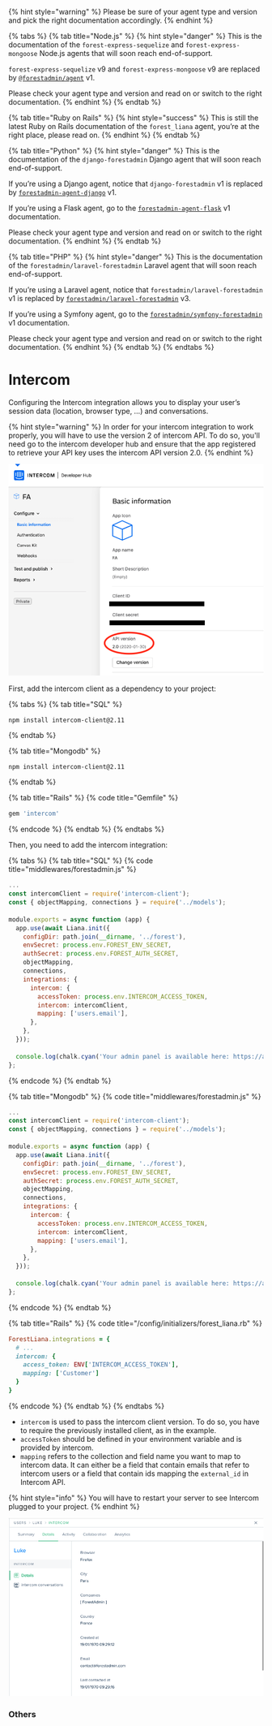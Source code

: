 {% hint style="warning" %}
Please be sure of your agent type and version and pick the right documentation accordingly.
{% endhint %}

{% tabs %}
{% tab title="Node.js" %}
{% hint style="danger" %}
This is the documentation of the `forest-express-sequelize` and `forest-express-mongoose` Node.js agents that will soon reach end-of-support.

`forest-express-sequelize` v9 and `forest-express-mongoose` v9 are replaced by [`@forestadmin/agent`](https://docs.forestadmin.com/developer-guide-agents-nodejs/) v1.

Please check your agent type and version and read on or switch to the right documentation.
{% endhint %}
{% endtab %}

{% tab title="Ruby on Rails" %}
{% hint style="success" %}
This is still the latest Ruby on Rails documentation of the `forest_liana` agent, you’re at the right place, please read on.
{% endhint %}
{% endtab %}

{% tab title="Python" %}
{% hint style="danger" %}
This is the documentation of the `django-forestadmin` Django agent that will soon reach end-of-support.

If you’re using a Django agent, notice that `django-forestadmin` v1 is replaced by [`forestadmin-agent-django`](https://docs.forestadmin.com/developer-guide-agents-python) v1.

If you’re using a Flask agent, go to the [`forestadmin-agent-flask`](https://docs.forestadmin.com/developer-guide-agents-python) v1 documentation.

Please check your agent type and version and read on or switch to the right documentation.
{% endhint %}
{% endtab %}

{% tab title="PHP" %}
{% hint style="danger" %}
This is the documentation of the `forestadmin/laravel-forestadmin` Laravel agent that will soon reach end-of-support.

If you’re using a Laravel agent, notice that `forestadmin/laravel-forestadmin` v1 is replaced by [`forestadmin/laravel-forestadmin`](https://docs.forestadmin.com/developer-guide-agents-php) v3.

If you’re using a Symfony agent, go to the [`forestadmin/symfony-forestadmin`](https://docs.forestadmin.com/developer-guide-agents-php) v1 documentation.

Please check your agent type and version and read on or switch to the right documentation.
{% endhint %}
{% endtab %}
{% endtabs %}

# Intercom

Configuring the Intercom integration allows you to display your user’s session data (location, browser type, …) and conversations.

{% hint style="warning" %}
In order for your intercom integration to work properly, you will have to use the version 2 of intercom API. To do so, you'll need go to the intercom developer hub and ensure that the app registered to retrieve your API key uses the intercom API version 2.0.
{% endhint %}

![](<../../.gitbook/assets/image (352).png>)

First, add the intercom client as a dependency to your project:

{% tabs %}
{% tab title="SQL" %}

```bash
npm install intercom-client@2.11
```

{% endtab %}

{% tab title="Mongodb" %}

```
npm install intercom-client@2.11
```

{% endtab %}

{% tab title="Rails" %}
{% code title="Gemfile" %}

```ruby
gem 'intercom'
```

{% endcode %}
{% endtab %}
{% endtabs %}

Then, you need to add the intercom integration:

{% tabs %}
{% tab title="SQL" %}
{% code title="middlewares/forestadmin.js" %}

```javascript
...
const intercomClient = require('intercom-client');
const { objectMapping, connections } = require('../models');

module.exports = async function (app) {
  app.use(await Liana.init({
    configDir: path.join(__dirname, '../forest'),
    envSecret: process.env.FOREST_ENV_SECRET,
    authSecret: process.env.FOREST_AUTH_SECRET,
    objectMapping,
    connections,
    integrations: {
      intercom: {
        accessToken: process.env.INTERCOM_ACCESS_TOKEN,
        intercom: intercomClient,
        mapping: ['users.email'],
      },
    },
  }));

  console.log(chalk.cyan('Your admin panel is available here: https://app.forestadmin.com/projects'));
};
```

{% endcode %}
{% endtab %}

{% tab title="Mongodb" %}
{% code title="middlewares/forestadmin.js" %}

```javascript
...
const intercomClient = require('intercom-client');
const { objectMapping, connections } = require('../models');

module.exports = async function (app) {
  app.use(await Liana.init({
    configDir: path.join(__dirname, '../forest'),
    envSecret: process.env.FOREST_ENV_SECRET,
    authSecret: process.env.FOREST_AUTH_SECRET,
    objectMapping,
    connections,
    integrations: {
      intercom: {
        accessToken: process.env.INTERCOM_ACCESS_TOKEN,
        intercom: intercomClient,
        mapping: ['users.email'],
      },
    },
  }));

  console.log(chalk.cyan('Your admin panel is available here: https://app.forestadmin.com/projects'));
};
```

{% endcode %}
{% endtab %}

{% tab title="Rails" %}
{% code title="/config/initializers/forest_liana.rb" %}

```ruby
ForestLiana.integrations = {
  # ...
  intercom: {
    access_token: ENV['INTERCOM_ACCESS_TOKEN'],
    mapping: ['Customer']
  }
}
```

{% endcode %}
{% endtab %}
{% endtabs %}

- `intercom` is used to pass the intercom client version. To do so, you have to require the previously installed client, as in the example.
- `accessToken` should be defined in your environment variable and is provided by intercom.
- `mapping` refers to the collection and field name you want to map to intercom data. It can either be a field that contain emails that refer to intercom users or a field that contain ids mapping the `external_id` in Intercom API.

{% hint style="info" %}
You will have to restart your server to see Intercom plugged to your project.
{% endhint %}

![](<../../.gitbook/assets/image (353).png>)

### Others
